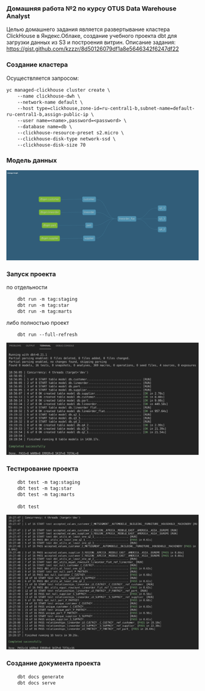 ### Домашняя работа №2 по курсу OTUS Data Warehouse Analyst
Целью домашнего задания является развертывание кластера ClickHouse в Яндекс.Облаке, 
создание учебного проекта dbt для загрузки данных из S3 и построения витрин.
Описание задания: https://gist.github.com/kzzzr/8d50126079df1a8e5646342f6247df22

### Создание кластера
Осуществляется запросом:
```
yc managed-clickhouse cluster create \
    --name clickhouse-dwh \
    --network-name default \
    --host type=clickhouse,zone-id=ru-central1-b,subnet-name=default-ru-central1-b,assign-public-ip \
    --user name=<name>,password=<password> \
    --database name=db \
    --clickhouse-resource-preset s2.micro \
    --clickhouse-disk-type network-ssd \
    --clickhouse-disk-size 70
```

### Модель данных
![Lineage Graph](graph.png)

### Запуск проекта 

по отдельности
```
    dbt run -m tag:staging
    dbt run -m tag:star
    dbt run -m tag:marts
```

либо  полностью проект 

```
    dbt run --full-refresh
```
![Lineage Graph](run.png)


### Тестирование проекта 

```
    dbt test -m tag:staging
    dbt test -m tag:star
    dbt test -m tag:marts

    dbt test
```
![Lineage Graph](test.png)


### Создание документа проекта

```
    dbt docs generate
    dbt docs serve
```

